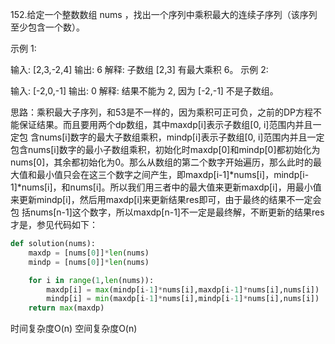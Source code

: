 152.给定一个整数数组 nums ，找出一个序列中乘积最大的连续子序列（该序列至少包含一个数）。

示例 1:

输入: [2,3,-2,4]
输出: 6
解释: 子数组 [2,3] 有最大乘积 6。
示例 2:

输入: [-2,0,-1]
输出: 0
解释: 结果不能为 2, 因为 [-2,-1] 不是子数组。

思路：乘积最大子序列，和53是不一样的，因为乘积可正可负，之前的DP方程不能保证结果。而且要用两个dp数组，其中maxdp[i]表示子数组[0, i]范围内并且一定包
含nums[i]数字的最大子数组乘积，mindp[i]表示子数组[0, i]范围内并且一定包含nums[i]数字的最小子数组乘积，初始化时maxdp[0]和mindp[0]都初始化为
nums[0]，其余都初始化为0。那么从数组的第二个数字开始遍历，那么此时的最大值和最小值只会在这三个数字之间产生，即maxdp[i-1]*nums[i]，mindp[i-
1]*nums[i]，和nums[i]。所以我们用三者中的最大值来更新maxdp[i]，用最小值来更新mindp[i]，然后用maxdp[i]来更新结果res即可，由于最终的结果不一定会包
括nums[n-1]这个数字，所以maxdp[n-1]不一定是最终解，不断更新的结果res才是，参见代码如下：

```py
def solution(nums):
    maxdp = [nums[0]]*len(nums)
    mindp = [nums[0]]*len(nums)

    for i in range(1,len(nums)):
        maxdp[i] = max(mindp[i-1]*nums[i],maxdp[i-1]*nums[i],nums[i])
        mindp[i] = min(maxdp[i-1]*nums[i],mindp[i-1]*nums[i],nums[i])
    return max(maxdp)
```
时间复杂度O(n)
空间复杂度O(n)
